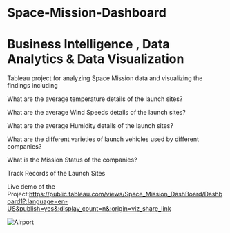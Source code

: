 # Space-Mission-Dashboard  
# Business Intelligence , Data Analytics & Data Visualization

Tableau project for analyzing Space Mission data and visualizing the findings including  

What are the average temperature details of the launch sites?

What are the average Wind Speeds details of the launch sites?

What are the average Humidity details of the launch sites?

What are the different varieties of launch vehicles used by different companies?

What is the Mission Status of the companies?

Track Records of the Launch Sites

Live demo of the Project:https://public.tableau.com/views/Space_Mission_DashBoard/Dashboard1?:language=en-US&publish=yes&:display_count=n&:origin=viz_share_link 


![Airport](https://user-images.githubusercontent.com/115211038/201465747-547d9906-5eea-47ce-a77f-0c687c9d27a7.PNG)
